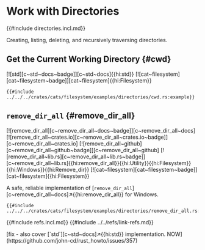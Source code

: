 # Work with Directories

{{#include directories.incl.md}}

Creating, listing, deleting, and recursively traversing directories.

## Get the Current Working Directory {#cwd}

[![std][c~std~docs~badge]][c~std~docs]{{hi:std}} [![cat~filesystem][cat~filesystem~badge]][cat~filesystem]{{hi:Filesystem}}

```rust,editable
{{#include ../../../crates/cats/filesystem/examples/directories/cwd.rs:example}}
```

## `remove_dir_all` {#remove_dir_all}

[![remove_dir_all][c~remove_dir_all~docs~badge]][c~remove_dir_all~docs] [![remove_dir_all~crates.io][c~remove_dir_all~crates.io~badge]][c~remove_dir_all~crates.io] [![remove_dir_all~github][c~remove_dir_all~github~badge]][c~remove_dir_all~github] [![remove_dir_all~lib.rs][c~remove_dir_all~lib.rs~badge]][c~remove_dir_all~lib.rs]{{hi:remove_dir_all}}{{hi:Utility}}{{hi:Filesystem}}{{hi:Windows}}{{hi:Remove_dir}} [![cat~filesystem][cat~filesystem~badge]][cat~filesystem]{{hi:Filesystem}}

A safe, reliable implementation of [`remove_dir_all`][c~remove_dir_all~docs]↗{{hi:remove_dir_all}} for Windows.

```rust,editable
{{#include ../../../crates/cats/filesystem/examples/directories/remove_dir_all.rs:example}}
```

{{#include refs.incl.md}}
{{#include ../../refs/link-refs.md}}

<div class="hidden">
[fix - also cover [`std`][c~std~docs]↗{{hi:std}} implementation. NOW](https://github.com/john-cd/rust_howto/issues/357)
</div>
